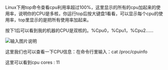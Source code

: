 Linux下用top命令查看cpu利用率超过100%，这里显示的所有的cpu加起来的使用率，说明你的CPU是多核，你运行top后按大键盘1看看，可以显示每个cpu的使用率，top里显示的是把所有使用率加起来。

按下1后可以看到我的机器的CPU是双核的。%Cpu0，%Cpu1，%Cpu2......

![输入图片说明](https://images.gitee.com/uploads/images/2018/1009/090959_66c1e25f_87650.png "9Y70@H`2}N7@LB6SOXKGF)E.png")

这里我们也可以查看一下CPU信息：在命令行里输入：cat /proc/cpuinfo


这里可以看到cpu cores : 11

